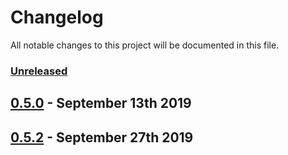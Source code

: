 # Changelog

All notable changes to this project will be documented in this file.

### [Unreleased][HEAD]

## [0.5.0] - September 13th 2019

## [0.5.2] - September 27th 2019

[0.5.0]: https://github.com/Esri/solution.js/compare/a41f3b856898e7fbac679ffb44de1c38f55260e3...v0.5.0 "v0.5.0"
[0.5.2]: https://github.com/Esri/solution.js/compare/v0.5.0...v0.5.2 "v0.5.2"
[HEAD]: https://github.com/Esri/solution.js/compare/v0.5.2...HEAD "Unreleased Changes"
